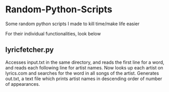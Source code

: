 # Random-Python-Scripts
Some random python scripts I made to kill time/make life easier

For their individual functionalities, look below
## lyricfetcher.py
Accesses input.txt in the same directory, and reads the first line for a word, and reads each following line for artist names. Now looks up each artist on lyrics.com and searches for the word in all songs of the artist. Generates out.txt, a text file which prints artist names in descending order of number of appearances.

